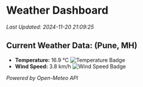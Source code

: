 
# Weather Dashboard

_Last Updated: 2024-11-20 21:09:25_

## Current Weather Data: (Pune, MH)
- **Temperature:** 16.9 °C ![Temperature Badge](https://img.shields.io/badge/Temperature-Low%20Temp-blue)
- **Wind Speed:** 3.8 km/h ![Wind Speed Badge](https://img.shields.io/badge/Wind%20Speed-Low%20Wind-blue)

*Powered by Open-Meteo API*
